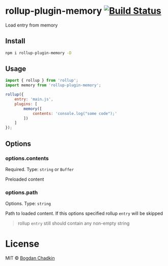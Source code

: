 # rollup-plugin-memory [![Build Status][ci-img]][ci]

[ci-img]:  https://travis-ci.org/TrySound/rollup-plugin-memory.svg
[ci]:      https://travis-ci.org/TrySound/rollup-plugin-memory

Load entry from memory

## Install

```sh
npm i rollup-plugin-memory -D
```

## Usage

```js
import { rollup } from 'rollup';
import memory from 'rollup-plugin-memory';

rollup({
    entry: 'main.js',
    plugins: [
        memory([
            contents: 'console.log("some code");'
        ])
    ]
});
```

## Options

### options.contents

Required. Type: `string` or `Buffer`

Preloaded content

### options.path

Options. Type: `string`

Path to loaded content. If this options specified rollup `entry` will be skipped

> rollup `entry` still should contain any non-empty string

# License

MIT © [Bogdan Chadkin](mailto:trysound@yandex.ru)
